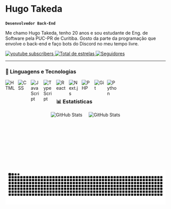 # Hugo Takeda

**`Desenvolvedor Back-End`**

Me chamo Hugo Takeda, tenho 20 anos e sou estudante de Eng. de Software pela PUC-PR de Curitiba. Gosto da parte da programação que envolve o back-end e faço bots do Discord no meu tempo livre.

<p align="left">
    <a href="https://www.youtube.com/@detestably?sub_confirmation=1">
        <img 
            alt="youtube subscribers" 
            title="Inscreva-se no meu canal" 
            src="https://custom-icon-badges.demolab.com/youtube/channel/subscribers/UCIzCWdx_XorHLOz_pdEN6qg?color=%23E05D44&label=Inscreva-se&logo=video&logoColor=white&style=for-the-badge&labelColor=CE4630"
        />
    <a href="https://github.com/detestably?tab=repositories&sort=stargazers">
        <img 
            alt="Total de estrelas" 
            title="Total de estrelas GitHub" 
            src="https://custom-icon-badges.demolab.com/github/stars/detestably?color=55960c&style=for-the-badge&labelColor=488207&logo=star&label=estrelas"
        />
    </a>
    <a href="https://github.com/detestably?tab=followers">
        <img 
            alt="Seguidores" 
            title="Me siga no GitHub" 
            src="https://custom-icon-badges.demolab.com/github/followers/detestably?color=236ad3&labelColor=1155ba&style=for-the-badge&logo=github&label=Seguidores&logoColor=white"
        />
    </a>
</p>

---

### 🤖 Linguagens e Tecnologias

<img 
    align="left" 
    alt="HTML"
    title="HTML" 
    width="30px" 
    style="padding-right: 10px;" 
    src="https://cdn.jsdelivr.net/gh/devicons/devicon@latest/icons/html5/html5-original.svg" 
/>
<img 
    align="left" 
    alt="CSS" 
    title="CSS"
    width="30px" 
    style="padding-right: 10px;" 
    src="https://cdn.jsdelivr.net/gh/devicons/devicon@latest/icons/css3/css3-original.svg" 
/>
<img 
    align="left" 
    alt="JavaScript" 
    title="JavaScript"
    width="30px" 
    style="padding-right: 10px;" 
    src="https://cdn.jsdelivr.net/gh/devicons/devicon@latest/icons/javascript/javascript-original.svg" 
/>
<img 
    align="left" 
    alt="TypeScript"
    title="TypeScript" 
    width="30px" 
    style="padding-right: 10px;" 
    src="https://cdn.jsdelivr.net/gh/devicons/devicon@latest/icons/typescript/typescript-original.svg" 
/>
<img 
    align="left" 
    alt="React"
    title="React" 
    width="30px" 
    style="padding-right: 10px;" 
    src="https://cdn.jsdelivr.net/gh/devicons/devicon@latest/icons/react/react-original.svg" 
/>
<img 
    align="left" 
    alt="Next.js" 
    title="Next.js"
    width="30px" 
    style="padding-right: 10px;" 
    src="https://cdn.jsdelivr.net/gh/devicons/devicon@latest/icons/nextjs/nextjs-original.svg" 
/>
<img 
    align="left" 
    alt="PHP" 
    title="PHP"
    width="30px" 
    style="padding-right: 10px;" 
    src="https://cdn.jsdelivr.net/gh/devicons/devicon@latest/icons/php/php-original.svg" 
/>
<img 
    align="left" 
    alt="Git" 
    title="Git"
    width="30px" 
    style="padding-right: 10px;" 
    src="https://cdn.jsdelivr.net/gh/devicons/devicon@latest/icons/git/git-original.svg" 
/>
<img 
    align="left" 
    alt="Python" 
    title="Python"
    width="30px" 
    style="padding-right: 10px;" 
    src="https://cdn.jsdelivr.net/gh/devicons/devicon@latest/icons/python/python-original.svg" 
/>

<br/>
<br/>

### 📊 Estatísticas

<div style="display: flex; justify-content: center; align-items: center; gap: 20px;">
    <img 
        alt="GitHub Stats"
        height="182px" 
        src="https://github-readme-stats.vercel.app/api?username=detestably&show_icons=true&theme=dark&locale=pt-br" 
    />
    <img 
        alt="GitHub Stats"
        height="182px" 
        src="https://github-readme-stats.vercel.app/api/top-langs/?username=detestably&theme=dark&layout=compact&custom_title=Tecnologias&lang_count=9" 
    />
</div>

<picture align="center">
  <source media="(prefers-color-scheme: dark)" srcset="https://raw.githubusercontent.com/detestably/detestably/output/github-contribution-grid-snake-dark.svg">
  <source media="(prefers-color-scheme: light)" srcset="https://raw.githubusercontent.com/detestably/detestably/output/github-contribution-grid-snake-dark.svg">
  <img align="center" alt="github contribution grid snake animation" src="https://raw.githubusercontent.com/detestably/detestably/output/github-contribution-grid-snake.svg">
</picture>
